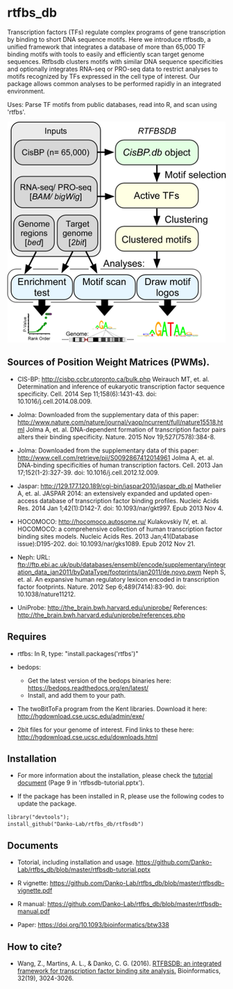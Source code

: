 rtfbs_db
========

Transcription factors (TFs) regulate complex programs of gene transcription by binding to short DNA sequence motifs. Here we introduce rtfbsdb, a unified framework that integrates a database of more than 65,000 TF binding motifs with tools to easily and efficiently scan target genome sequences. Rtfbsdb clusters motifs with similar DNA sequence specificities and optionally integrates RNA-seq or PRO-seq data to restrict analyses to motifs recognized by TFs expressed in the cell type of interest.  Our package allows common analyses to be performed rapidly in an integrated environment.  

Uses: Parse TF motifs from public databases, read into R, and scan using 'rtfbs'.

<img src="img/FIG1.png">

Sources of Position Weight Matrices (PWMs).
-------------------------------------------

* CIS-BP: http://cisbp.ccbr.utoronto.ca/bulk.php
	Weirauch MT, et. al. Determination and inference of eukaryotic transcription factor sequence specificity. Cell. 2014 Sep 11;158(6):1431-43. doi: 10.1016/j.cell.2014.08.009.

* Jolma: Downloaded from the supplementary data of this paper: http://www.nature.com/nature/journal/vaop/ncurrent/full/nature15518.html
	Jolma A, et. al. DNA-dependent formation of transcription factor pairs alters their binding specificity.  Nature.  2015 Nov 19;527(7578):384-8.

* Jolma: Downloaded from the supplementary data of this paper: http://www.cell.com/retrieve/pii/S0092867412014961
	Jolma A, et. al.  DNA-binding specificities of human transcription factors. Cell. 2013 Jan 17;152(1-2):327-39. doi: 10.1016/j.cell.2012.12.009. 

* Jaspar: http://129.177.120.189/cgi-bin/jaspar2010/jaspar_db.pl
	Mathelier A, et. al. JASPAR 2014: an extensively expanded and updated open-access database of transcription factor binding profiles. Nucleic Acids Res. 2014 Jan 1;42(1):D142-7. doi: 10.1093/nar/gkt997. Epub 2013 Nov 4.

* HOCOMOCO: http://hocomoco.autosome.ru/
	Kulakovskiy IV, et. al. HOCOMOCO: a comprehensive collection of human transcription factor binding sites models. Nucleic Acids Res. 2013 Jan;41(Database issue):D195-202. doi: 10.1093/nar/gks1089. Epub 2012 Nov 21.

* Neph: URL: ftp://ftp.ebi.ac.uk/pub/databases/ensembl/encode/supplementary/integration_data_jan2011/byDataType/footprints/jan2011/de.novo.pwm 
	Neph S, et. al. An expansive human regulatory lexicon encoded in transcription factor footprints. Nature. 2012 Sep 6;489(7414):83-90. doi: 10.1038/nature11212.

* UniProbe: http://the_brain.bwh.harvard.edu/uniprobe/
	References: http://the_brain.bwh.harvard.edu/uniprobe/references.php

Requires
--------

* rtfbs: In R, type: "install.packages('rtfbs')"

* bedops:
	* Get the latest version of the bedops binaries here: https://bedops.readthedocs.org/en/latest/
	* Install, and add them to your path.

* The twoBitToFa program from the Kent libraries.  Download it here: http://hgdownload.cse.ucsc.edu/admin/exe/

* 2bit files for your genome of interest.  Find links to these here: http://hgdownload.cse.ucsc.edu/downloads.html

Installation
--------

* For more information about the installation, please check the [tutorial document](https://github.com/Danko-Lab/rtfbs_db/blob/master/rtfbsdb-tutorial.pptx) (Page 9 in 'rtfbsdb-tutorial.pptx').

* If the package has been installed in R, please use the following codes to update the package. 

```````
library("devtools");
install_github("Danko-Lab/rtfbs_db/rtfbsdb")
```````

Documents
----------
* Totorial, including installation and usage. 
https://github.com/Danko-Lab/rtfbs_db/blob/master/rtfbsdb-tutorial.pptx

* R vignette:
https://github.com/Danko-Lab/rtfbs_db/blob/master/rtfbsdb-vignette.pdf

* R manual:
https://github.com/Danko-Lab/rtfbs_db/blob/master/rtfbsdb-manual.pdf 	

* Paper:
https://doi.org/10.1093/bioinformatics/btw338	

How to cite?
-----------

* Wang, Z., Martins, A. L., & Danko, C. G. (2016). [RTFBSDB: an integrated framework for transcription factor binding site analysis.](https://doi.org/10.1093/bioinformatics/btw338) Bioinformatics, 32(19), 3024-3026.

